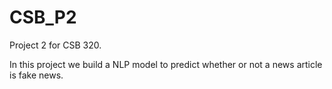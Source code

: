 # CSB_P2

Project 2 for CSB 320.

In this project we build a NLP model to predict whether or not a news article is fake news.
